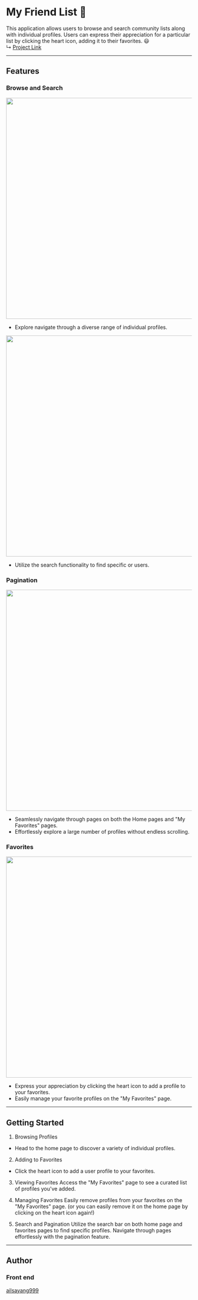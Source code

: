 # My Friend List :busts_in_silhouette:
This application allows users to browse and search community lists along with individual profiles. Users can express their appreciation for a particular list by clicking the heart icon, adding it to their favorites. :smiley:
<br>
↳ [Project Link](https://replit.com/@AilsaYang/MyFriendList-30)

---

## Features

### Browse and Search
[<img src="https://imgur.com/ZL9VZqK.gif" width="600"/>](https://imgur.com/ZL9VZqK.gif)
<br>
* Explore navigate through a diverse range of individual profiles.

[<img src="https://imgur.com/64oxqZ6.gif" width="600"/>](https://imgur.com/64oxqZ6.gif)
<br>
* Utilize the search functionality to find specific or users.

### Pagination
[<img src="https://imgur.com/Cx5OuZW.gif" width="600"/>](https://imgur.com/Cx5OuZW.gif)
<br>
* Seamlessly navigate through pages on both the Home pages and "My Favorites" pages.
* Effortlessly explore a large number of profiles without endless scrolling.


### Favorites
[<img src="https://imgur.com/psydy6y.gif" width="600"/>](https://imgur.com/psydy6y.gif)
<br>
* Express your appreciation by clicking the heart icon to add a profile to your favorites.
* Easily manage your favorite profiles on the "My Favorites" page.

---

## Getting Started
1. Browsing Profiles
* Head to the home page to discover a variety of individual profiles.

2. Adding to Favorites
* Click the heart icon to add a user profile to your favorites.

3. Viewing Favorites
Access the "My Favorites" page to see a curated list of profiles you've added.

4. Managing Favorites
Easily remove profiles from your favorites on the "My Favorites" page. (or you can easily remove it on the home page by clicking on the heart icon again!)

5. Search and Pagination
Utilize the search bar on both home page and favorites pages to find specific profiles.
Navigate through pages effortlessly with the pagination feature.

---


## Author
### Front end
[ailsayang999](https://github.com/ailsayang999/My-Friend-List)